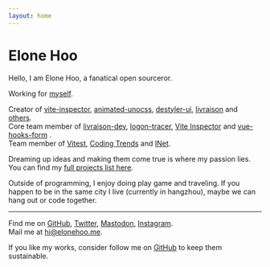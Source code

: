 ```yaml
---
layout: home
---
```


# Elone Hoo

Hello, I am Elone Hoo, a fanatical open sourceror.

Working for [myself](https://github.com/wip-elonehoo).<br>

Creator of [<IconJumpIde class="w-4.8 h-4.8 inline-block" /> vite-inspector](https://github.com/vite-inspector/vite-inspector), [<IconAnimatedUnocss class="w-4.8 h-4.8 inline-block" /> animated-unocss](https://github.com/conver-unocss/animated-unocss), [<IconDestyler class="w-4.8 h-4.8 inline-block" /> destyler-ui](https://github.com/destyler/destyler), [<IconLivraison class="w-4.8 h-4.8 inline-block" /> livraison](https://github.com/livraison-dev/app) and [others](/projects).<br>
Core team member of [livraison-dev](https://github.com/livraison-dev), [logon-tracer](https://github.com/logon-tracer), [Vite Inspector](https://github.com/vite-inspector) and [vue-hooks-form](https://github.com/vue-hooks-form) .<br>
Team member of [<Icon class="i-logos-vitest" /> Vitest](https://github.com/vitest-dev), [<IconTrends class="w-4.8 h-4.8 inline-block" /> Coding Trends](https://github.com/trends-dev) and [INet](https://github.com/hzpt-inet-club).

Dreaming up ideas and making them come true is where my passion lies. You can find my [full projects list here](/projects).

Outside of programming, I enjoy doing play game and traveling. If you happen to be in the same city I live (currently in hangzhou), maybe we can hang out or code together.

***

Find me on [<Icon class="i-ri-github-fill" /> GitHub](https://github.com/elonehoo), [<Icon class="i-ri-twitter-x-fill" /> Twitter](https://www.twitter.com/elonehoo), [<Icon class="i-ri-mastodon-fill" /> Mastodon](https://elk.zone/mstdn.social/@elonehoo), [<Icon class="i-ri-instagram-fill" /> Instagram](https://www.instagram.com/elonehoooo/).<br>
Mail me at [<Icon class="i-ri-mail-fill" /> hi@elonehoo.me](mailto:hi@elonehoo.me).<br>

If you like my works, consider follow me on [<Icon class="i-ri-github-fill" /> GitHub](https://github.com/elonehoo) to keep them sustainable.
